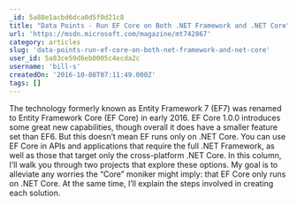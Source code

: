 ```yaml
---
_id: 5a88e1acbd6dca0d5f0d21c8
title: "Data Points - Run EF Core on Both .NET Framework and .NET Core"
url: 'https://msdn.microsoft.com/magazine/mt742867'
category: articles
slug: 'data-points-run-ef-core-on-both-net-framework-and-net-core'
user_id: 5a83ce59d6eb0005c4ecda2c
username: 'bill-s'
createdOn: '2016-10-08T07:11:49.000Z'
tags: []
---
```


The technology formerly known as Entity Framework 7 (EF7) was renamed to Entity Framework Core (EF Core) in early 2016. EF Core 1.0.0 introduces some great new capabilities, though overall it does have a smaller feature set than EF6. But this doesn’t mean EF runs only on .NET Core. You can use EF Core in APIs and applications that require the full .NET Framework, as well as those that target only the cross-platform .NET Core. In this column, I’ll walk you through two projects that explore these options. My goal is to alleviate any worries the “Core” moniker might imply: that EF Core only runs on .NET Core. At the same time, I’ll explain the steps involved in creating each solution.
